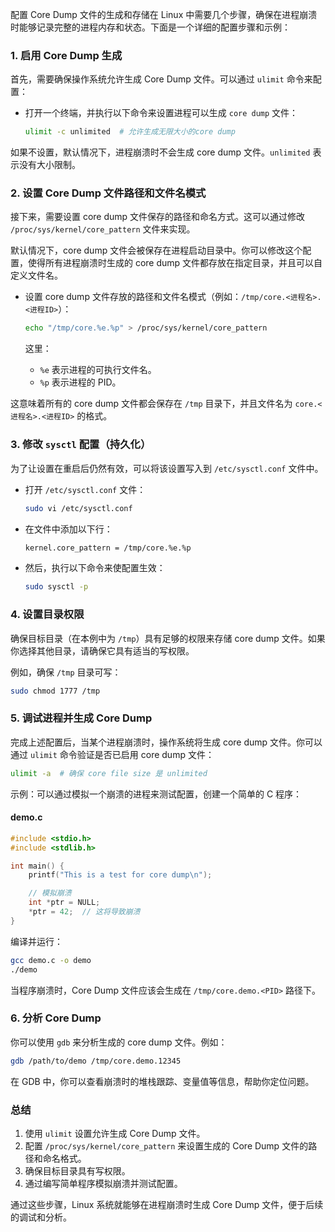 配置 Core Dump 文件的生成和存储在 Linux 中需要几个步骤，确保在进程崩溃时能够记录完整的进程内存和状态。下面是一个详细的配置步骤和示例：

### 1. **启用 Core Dump 生成**

首先，需要确保操作系统允许生成 Core Dump 文件。可以通过 `ulimit` 命令来配置：

- 打开一个终端，并执行以下命令来设置进程可以生成 `core dump` 文件：
  ```bash
  ulimit -c unlimited  # 允许生成无限大小的core dump
  ```

如果不设置，默认情况下，进程崩溃时不会生成 core dump 文件。`unlimited` 表示没有大小限制。

### 2. **设置 Core Dump 文件路径和文件名模式**

接下来，需要设置 core dump 文件保存的路径和命名方式。这可以通过修改 `/proc/sys/kernel/core_pattern` 文件来实现。

默认情况下，core dump 文件会被保存在进程启动目录中。你可以修改这个配置，使得所有进程崩溃时生成的 core dump 文件都存放在指定目录，并且可以自定义文件名。

- 设置 core dump 文件存放的路径和文件名模式（例如：`/tmp/core.<进程名>.<进程ID>`）：
  ```bash
  echo "/tmp/core.%e.%p" > /proc/sys/kernel/core_pattern
  ```

  这里：
  - `%e` 表示进程的可执行文件名。
  - `%p` 表示进程的 PID。

这意味着所有的 core dump 文件都会保存在 `/tmp` 目录下，并且文件名为 `core.<进程名>.<进程ID>` 的格式。

### 3. **修改 `sysctl` 配置（持久化）**

为了让设置在重启后仍然有效，可以将该设置写入到 `/etc/sysctl.conf` 文件中。

- 打开 `/etc/sysctl.conf` 文件：
  ```bash
  sudo vi /etc/sysctl.conf
  ```

- 在文件中添加以下行：
  ```bash
  kernel.core_pattern = /tmp/core.%e.%p
  ```

- 然后，执行以下命令来使配置生效：
  ```bash
  sudo sysctl -p
  ```

### 4. **设置目录权限**

确保目标目录（在本例中为 `/tmp`）具有足够的权限来存储 core dump 文件。如果你选择其他目录，请确保它具有适当的写权限。

例如，确保 `/tmp` 目录可写：
```bash
sudo chmod 1777 /tmp
```

### 5. **调试进程并生成 Core Dump**

完成上述配置后，当某个进程崩溃时，操作系统将生成 core dump 文件。你可以通过 `ulimit` 命令验证是否已启用 core dump 文件：
```bash
ulimit -a  # 确保 core file size 是 unlimited
```

示例：可以通过模拟一个崩溃的进程来测试配置，创建一个简单的 C 程序：

#### demo.c
```c
#include <stdio.h>
#include <stdlib.h>

int main() {
    printf("This is a test for core dump\n");

    // 模拟崩溃
    int *ptr = NULL;
    *ptr = 42;  // 这将导致崩溃
}
```

编译并运行：
```bash
gcc demo.c -o demo
./demo
```

当程序崩溃时，Core Dump 文件应该会生成在 `/tmp/core.demo.<PID>` 路径下。

### 6. **分析 Core Dump**

你可以使用 `gdb` 来分析生成的 core dump 文件。例如：
```bash
gdb /path/to/demo /tmp/core.demo.12345
```

在 GDB 中，你可以查看崩溃时的堆栈跟踪、变量值等信息，帮助你定位问题。

### 总结

1. 使用 `ulimit` 设置允许生成 Core Dump 文件。
2. 配置 `/proc/sys/kernel/core_pattern` 来设置生成的 Core Dump 文件的路径和命名格式。
3. 确保目标目录具有写权限。
4. 通过编写简单程序模拟崩溃并测试配置。

通过这些步骤，Linux 系统就能够在进程崩溃时生成 Core Dump 文件，便于后续的调试和分析。
